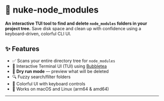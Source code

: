 # 🧹 nuke-node_modules

**An interactive TUI tool to find and delete `node_modules` folders in your project tree.**
Save disk space and clean up with confidence using a keyboard-driven, colorful CLI UI.

## ✨ Features

- ✅ Scans your entire directory tree for `node_modules`
- 🎯 Interactive Terminal UI (TUI) using [Bubbletea](https://github.com/charmbracelet/bubbletea)
- 🧪 **Dry run mode** — preview what will be deleted
- 🔍 Fuzzy search/filter folders
- 🎨 Colorful UI with keyboard controls
- 🏁 Works on macOS and Linux (arm64 & amd64)

---
